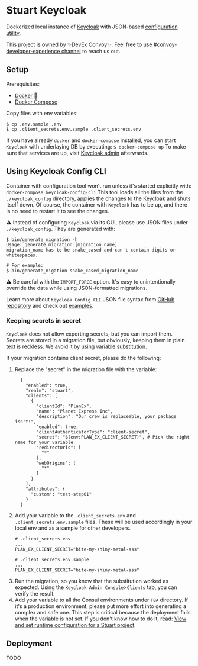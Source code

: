 # Stuart Keycloak

Dockerized local instance of [Keycloak](https://www.keycloak.org/) with JSON-based [configuration utility](https://github.com/adorsys/keycloak-config-cli).

This project is owned by :sparkles:DevEx Convoy:sparkles:. Feel free to use [#convoy-developer-experience channel](https://gostuart.slack.com/archives/C02ETTN5RGB) to reach us out.

## Setup

Prerequisites:

* [Docker](https://docs.docker.com/get-docker/) :whale:
* [Docker Compose](https://docs.docker.com/compose/install/)

Copy files with env variables:

```
$ cp .env.sample .env
$ cp .client_secrets.env.sample .client_secrets.env
```

If you have already `docker` and `docker-compose` installed, you can start `Keycloak` with underlaying DB by executing:
```$ docker-compose up```
To make sure that services are up, visit [Keycloak admin](`http://localhost:1080/auth`) afterwards.

## Using Keycloak Config CLI

Container with configuration tool won't run unless it's started explicitly with:
```docker-compose keycloak-config-cli```
This tool loads all the files from the `./keycloak_config` directory, applies the changes to the Keycloak and shuts itself down. Of course, the container with `Keycloak` has to be up, and there is no need to restart it to see the changes.

:warning: Instead of configuring `Keycloak` via its GUI, please use JSON files under `./keycloak_config`. They are generated with:

```
$ bin/generate_migration -h
Usage: generate_migration [migration_name]
migration_name has to be snake_cased and can't contain digits or whitespaces.

# For example:
$ bin/generate_migation snake_cased_migration_name
```

:warning: Be careful with the `IMPORT_FORCE` option. It's easy to unintentionally override the data while using JSON-formatted migrations.

Learn more about `Keycloak Config CLI` JSON file syntax from [GitHub repository](https://github.com/adorsys/keycloak-config-cli) and check out [examples](https://github.com/adorsys/keycloak-config-cli/tree/main/src/test/resources/import-files).

### Keeping secrets in secret

`Keycloak` does not allow exporting secrets, but you can import them. Secrets are stored in a migration file, but obviously, keeping them in plain text is reckless. We avoid it by using [variable substitution](https://github.com/adorsys/keycloak-config-cli#variable-substitution).

If your migration contains client secret, please do the following:

1. Replace the "secret" in the migration file with the variable:
    ```
      {
        "enabled": true,
        "realm": "stuart",
        "clients": [
          {
            "clientId": "PlanEx",
            "name": "Planet Express Inc",
            "description": "Our crew is replaceable, your package isn't!",
            "enabled": true,
            "clientAuthenticatorType": "client-secret",
            "secret": "$(env:PLAN_EX_CLIENT_SECRET)", # Pick the right name for your variable
            "redirectUris": [
              "*"
            ],
            "webOrigins": [
              "*"
            ]
          }
        ],
        "attributes": {
          "custom": "test-step01"
        }
      }
    ```
2. Add your variable to the `.client_secrets.env` and `.client_secrets.env.sample` files. These will be used accordingly in your local env and as a sample for other developers.
    ```
    # .client_secrets.env
    ...
    PLAN_EX_CLIENT_SECRET="bite-my-shiny-metal-ass"

    ```
    ```
    # .client_secrets.env.sample
    ...
    PLAN_EX_CLIENT_SECRET="bite-my-shiny-metal-ass"
    ```
3. Run the migration, so you know that the substitution worked as expected. Using the `Keycloak Admin Console`>`Clients` tab, you can verify the result.
4. Add your variable to all the Consul environments under `TBA` directory. If it's a production environment, please put more effort into generating a complex and safe one. This step is critical because the deployment fails when the variable is not set. If you don't know how to do it, read: [View and set runtime configuration for a Stuart project](https://stuart-team.atlassian.net/wiki/spaces/EN/pages/906985485/View+and+set+runtime+configuration+for+a+Stuart+project#%F0%9F%94%90-How-to-get-the-Consul-token-from-Vault).

## Deployment

TODO